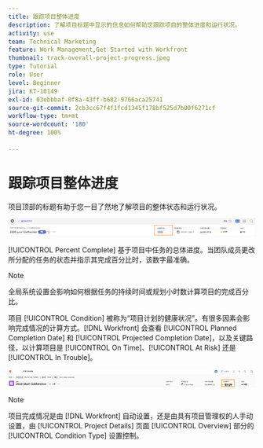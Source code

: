 ```yaml
---
title: 跟踪项目整体进度
description: 了解项目标题中显示的信息如何帮助您跟踪项目的整体进度和运行状况。
activity: use
team: Technical Marketing
feature: Work Management,Get Started with Workfront
thumbnail: track-overall-project-progress.jpeg
type: Tutorial
role: User
level: Beginner
jira: KT-10149
exl-id: 03ebbbaf-0f8a-43ff-b682-9766aca25741
source-git-commit: 2cb3cc67f4f1fcd1345f178bf525d7b00f6271cf
workflow-type: tm+mt
source-wordcount: '180'
ht-degree: 100%

---
```


# 跟踪项目整体进度

项目顶部的标题有助于您一目了然地了解项目的整体状态和运行状况。

![项目标题，显示 [!UICONTROL Percent Complete]](assets/planner-fund-percent-complete.png)

[!UICONTROL Percent Complete] 基于项目中任务的总体进度。当团队成员更改所分配的任务的状态并指示其完成百分比时，该数字最准确。

>[!NOTE]
>
>全局系统设置会影响如何根据任务的持续时间或规划小时数计算项目的完成百分比。

项目 [!UICONTROL Condition] 被称为“项目计划的健康状况”。有很多因素会影响完成情况的计算方式。[!DNL Workfront] 会查看 [!UICONTROL Planned Completion Date] 和 [!UICONTROL Projected Completion Date]，以及关键路径，以计算项目是 [!UICONTROL On Time]、[!UICONTROL At Risk] 还是 [!UICONTROL In Trouble]。

![项目标题，显示 [!UICONTROL Condition]](assets/planner-fund-condition.png)

>[!NOTE]
>
>项目完成情况是由 [!DNL Workfront] 自动设置，还是由具有项目管理权的人手动设置，由 [!UICONTROL Project Details] 页面 [!UICONTROL Overview] 部分的 [!UICONTROL Condition Type] 设置控制。

<!---
learn more urls
Project percent complete overview
Overview of project condition and condition type
--->
